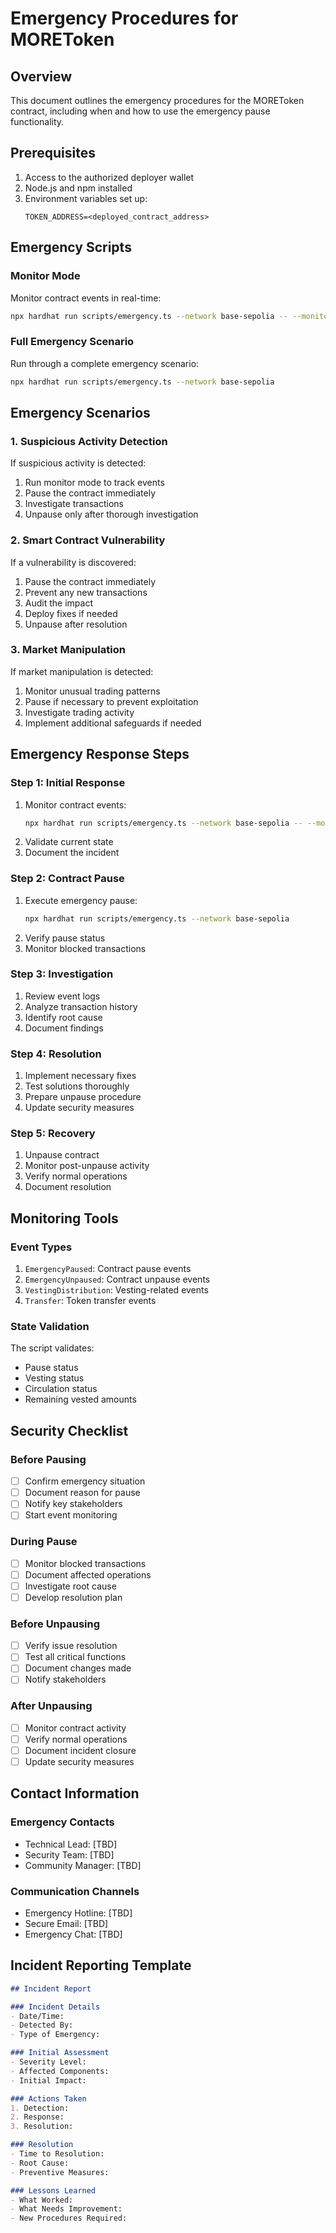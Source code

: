 # Emergency Procedures for MOREToken

## Overview
This document outlines the emergency procedures for the MOREToken contract, including when and how to use the emergency pause functionality.

## Prerequisites
1. Access to the authorized deployer wallet
2. Node.js and npm installed
3. Environment variables set up:
   ```
   TOKEN_ADDRESS=<deployed_contract_address>
   ```

## Emergency Scripts

### Monitor Mode
Monitor contract events in real-time:
```bash
npx hardhat run scripts/emergency.ts --network base-sepolia -- --monitor
```

### Full Emergency Scenario
Run through a complete emergency scenario:
```bash
npx hardhat run scripts/emergency.ts --network base-sepolia
```

## Emergency Scenarios

### 1. Suspicious Activity Detection
If suspicious activity is detected:
1. Run monitor mode to track events
2. Pause the contract immediately
3. Investigate transactions
4. Unpause only after thorough investigation

### 2. Smart Contract Vulnerability
If a vulnerability is discovered:
1. Pause the contract immediately
2. Prevent any new transactions
3. Audit the impact
4. Deploy fixes if needed
5. Unpause after resolution

### 3. Market Manipulation
If market manipulation is detected:
1. Monitor unusual trading patterns
2. Pause if necessary to prevent exploitation
3. Investigate trading activity
4. Implement additional safeguards if needed

## Emergency Response Steps

### Step 1: Initial Response
1. Monitor contract events:
   ```bash
   npx hardhat run scripts/emergency.ts --network base-sepolia -- --monitor
   ```
2. Validate current state
3. Document the incident

### Step 2: Contract Pause
1. Execute emergency pause:
   ```bash
   npx hardhat run scripts/emergency.ts --network base-sepolia
   ```
2. Verify pause status
3. Monitor blocked transactions

### Step 3: Investigation
1. Review event logs
2. Analyze transaction history
3. Identify root cause
4. Document findings

### Step 4: Resolution
1. Implement necessary fixes
2. Test solutions thoroughly
3. Prepare unpause procedure
4. Update security measures

### Step 5: Recovery
1. Unpause contract
2. Monitor post-unpause activity
3. Verify normal operations
4. Document resolution

## Monitoring Tools

### Event Types
1. `EmergencyPaused`: Contract pause events
2. `EmergencyUnpaused`: Contract unpause events
3. `VestingDistribution`: Vesting-related events
4. `Transfer`: Token transfer events

### State Validation
The script validates:
- Pause status
- Vesting status
- Circulation status
- Remaining vested amounts

## Security Checklist

### Before Pausing
- [ ] Confirm emergency situation
- [ ] Document reason for pause
- [ ] Notify key stakeholders
- [ ] Start event monitoring

### During Pause
- [ ] Monitor blocked transactions
- [ ] Document affected operations
- [ ] Investigate root cause
- [ ] Develop resolution plan

### Before Unpausing
- [ ] Verify issue resolution
- [ ] Test all critical functions
- [ ] Document changes made
- [ ] Notify stakeholders

### After Unpausing
- [ ] Monitor contract activity
- [ ] Verify normal operations
- [ ] Document incident closure
- [ ] Update security measures

## Contact Information

### Emergency Contacts
- Technical Lead: [TBD]
- Security Team: [TBD]
- Community Manager: [TBD]

### Communication Channels
- Emergency Hotline: [TBD]
- Secure Email: [TBD]
- Emergency Chat: [TBD]

## Incident Reporting Template

```markdown
## Incident Report

### Incident Details
- Date/Time: 
- Detected By:
- Type of Emergency:

### Initial Assessment
- Severity Level:
- Affected Components:
- Initial Impact:

### Actions Taken
1. Detection:
2. Response:
3. Resolution:

### Resolution
- Time to Resolution:
- Root Cause:
- Preventive Measures:

### Lessons Learned
- What Worked:
- What Needs Improvement:
- New Procedures Required:
``` 